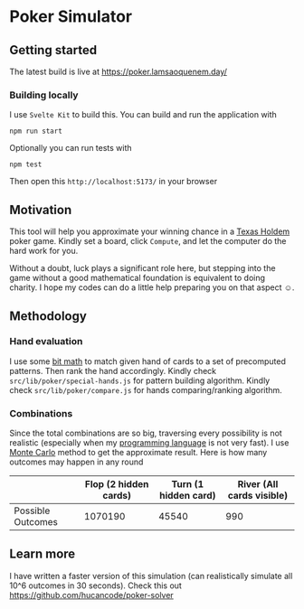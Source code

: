 # Poker Simulator

## Getting started

The latest build is live at https://poker.lamsaoquenem.day/

### Building locally

I use `Svelte Kit` to build this. You can build and run the application with

```
npm run start
```

Optionally you can run tests with

```
npm test
```

Then open this `http://localhost:5173/` in your browser

## Motivation

This tool will help you approximate your winning chance in a [Texas Holdem](https://en.wikipedia.org/wiki/Texas_hold_%27em) poker game.
Kindly set a board, click `Compute`, and let the computer do the hard work for you.

Without a doubt, luck plays a significant role here,
but stepping into the game without a good mathematical foundation is equivalent to doing charity.
I hope my codes can do a little help preparing you on that aspect ☺.

## Methodology

### Hand evaluation

I use some [bit math](<https://en.wikipedia.org/wiki/Mask_(computing)>) to match given hand of cards to a set of precomputed patterns. Then rank the hand accordingly.
Kindly check `src/lib/poker/special-hands.js` for pattern building algorithm.
Kindly check `src/lib/poker/compare.js` for hands comparing/ranking algorithm.

### Combinations

Since the total combinations are so big, traversing every possibility is not realistic (especially when my [programming language](https://www.javascript.com/) is not very fast). I use [Monte Carlo](https://en.wikipedia.org/wiki/Monte_Carlo_algorithm) method to get the approximate result. Here is how many outcomes may happen in any round

|                   | Flop (2 hidden cards) | Turn (1 hidden card) | River (All cards visible) |
| ----------------- | --------------------- | -------------------- | ------------------------- |
| Possible Outcomes | 1070190               | 45540                | 990                       |

## Learn more

I have written a faster version of this simulation (can realistically simulate all 10^6 outcomes in 30 seconds).
Check this out https://github.com/hucancode/poker-solver
